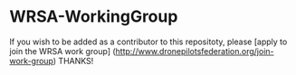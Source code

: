 # WRSA-WorkingGroup

If you wish to be added as a contributor to this repositoty, please [apply to join the WRSA work group] (http://www.dronepilotsfederation.org/join-work-group) THANKS! 
